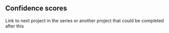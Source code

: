 ## Confidence scores

Link to next project in the series or another project that could be completed after this
